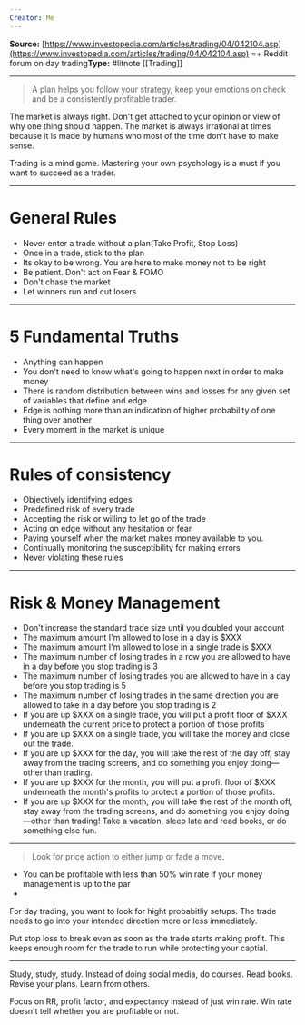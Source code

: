 ```yaml
---
Creator: Me
---
```

**Source:** [https://www.investopedia.com/articles/trading/04/042104.asp](https://www.investopedia.com/articles/trading/04/042104.asp) =+ Reddit forum on day trading**Type:** #litnote   [[Trading]]

----
> A plan helps you follow your strategy, keep your emotions on check and be a consistently profitable trader. 

The market is always right. Don't get attached to your opinion or view of why one thing should happen. The market is always irrational at times because it is made by humans who most of the time don't have to make sense. 

Trading is a mind game. Mastering your own psychology is a must if you want to succeed as a trader. 

---

# General Rules
- Never enter a trade without a plan(Take Profit, Stop Loss)
- Once in a trade, stick to the plan
- Its okay to be wrong. You are here to make money not to be right
- Be patient. Don't act on Fear & FOMO
- Don't chase the market
- Let winners run and cut losers

---
# 5 Fundamental Truths
- Anything can happen
- You don't need to know what's going to happen next in order to make money
- There is random distribution between wins and losses for any given set of variables that define and edge.
- Edge is nothing more than an indication of higher probability of one thing over another
- Every moment in the market is unique

---
# Rules of consistency
- Objectively identifying edges
- Predefined risk of every trade
- Accepting the risk or willing to let go of the trade
- Acting on edge without any hesitation or fear
- Paying yourself when the market makes money available to you.
- Continually monitoring the susceptibility for making errors
- Never violating these rules

---
# Risk & Money Management
- Don't increase the standard trade size until you doubled your account
- The maximum amount I'm allowed to lose in a day is $XXX
- The maximum amount I'm allowed to lose in a single trade is $XXX
- The maximum number of losing trades in a row you are allowed to have in a day before you stop trading is 3
- The maximum number of losing trades you are allowed to have in a day before you stop trading is 5
- The maximum number of losing trades in the same direction you are allowed to take in a day before you stop trading is 2
- If you are up $XXX on a single trade, you will put a profit floor of $XXX underneath the current price to protect a portion of those profits
- If you are up $XXX on a single trade, you will take the money and close out the trade.
- If you are up $XXX for the day, you will take the rest of the day off, stay away from the trading screens, and do something you enjoy doing—other than trading.
-  If you are up $XXX for the month, you will put a profit floor of $XXX underneath the month's profits to protect a portion of those profits. 
- If you are up $XXX for the month, you will take the rest of the month off, stay away from the trading screens, and do something you enjoy doing—other than trading! Take a vacation, sleep late and read books, or do something else fun.

--- 
> Look for price action to either jump or fade a move.
- You can be profitable with less than 50% win rate if your money management is up to the par
- 
For day trading, you want to look for hight probabitliy setups. The trade needs to go into your intended direction more or less immediately.

Put stop loss to break even as soon as the trade starts making profit. This keeps enough room for the trade to run while protecting your captial. 

----
Study, study, study. Instead of doing social media, do courses. Read books. Revise your plans. Learn from others. 

Focus on RR, profit factor, and expectancy instead of just win rate. Win rate doesn't tell whether you are profitable or not.